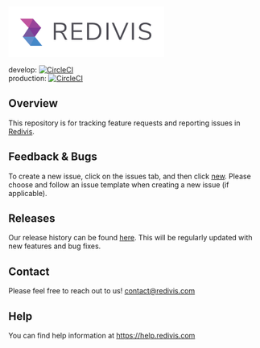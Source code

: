
<img alt="Redivis logo" src="https://github.com/redivis/meta/raw/master/logo.png" height="100"/>

develop: [![CircleCI](https://circleci.com/gh/redivis/app/tree/develop.svg?style=shield&circle-token=2c9a6d7cb926d464f11be61469a3074290ae6338)](https://circleci.com/gh/redivis/app/tree/develop)  
production: [![CircleCI](https://circleci.com/gh/redivis/app/tree/production.svg?style=shield&circle-token=2c9a6d7cb926d464f11be61469a3074290ae6338)](https://circleci.com/gh/redivis/app/tree/production)

## Overview  
This repository is for tracking feature requests and reporting issues in [Redivis](https://redivis.com).

## Feedback & Bugs  
To create a new issue, click on the issues tab, and then click [new](https://github.com/redivis/meta/issues/new). Please choose and follow an issue template when creating a new issue (if applicable).

## Releases
Our release history can be found [here](https://github.com/redivis/meta/releases). This will be regularly updated with new features and bug fixes.

## Contact 
Please feel free to reach out to us! contact@redivis.com

## Help 
You can find help information at https://help.redivis.com 
